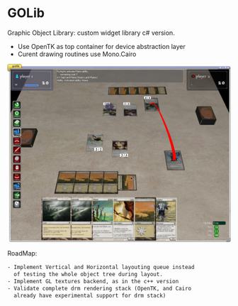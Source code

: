 GOLib
=====

Graphic Object Library: custom widget library c# version.

- Use OpenTK as top container for device abstraction layer
- Curent drawing routines use Mono.Cairo

![GOLib in action](/magic3d.png?raw=true "Magic3d")

RoadMap:

    - Implement Vertical and Horizontal layouting queue instead
      of testing the whole object tree during layout.
    - Implement GL textures backend, as in the c++ version
    - Validate complete drm rendering stack (OpenTK, and Cairo
      already have experimental support for drm stack)

